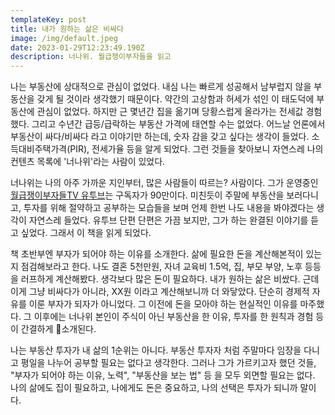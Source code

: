 ```yaml
---
templateKey: post
title: 내가 원하는 삶은 비싸다
image: /img/default.jpeg
date: 2023-01-29T12:23:49.190Z
description: 너나위. 월급쟁이부자들을 읽고
---
```

나는 부동산에 상대적으로 관심이 없었다. 내심 나는 빠르게 성공해서 남부럽지 않을 부동산을 갖게 될 것이라 생각했기 때문이다. 약간의 고상함과 허세가 섞인 이 태도덕에 부동산에 관심이 없었다. 하지만 근 몇년간 집을 옮기며 당황스럽게 올라가는 전세값 경험했다. 그리고 수년간 급등/급락하는 부동산 가격에 태연할 수는 없었다. 어느날 언론에서 부동산이 싸다/비싸다 라고 이야기만 하는데, 숫자 감을 갖고 싶다는 생각이 들었다. 소득대비주택가격(PIR), 전세가율 등을 알게 되었다. 그런 것들을 찾아보니 자연스레 나의 컨텐츠 목록에 '너나위'라는 사람이 있었다. 

너나위는 나의 아주 가까운 지인부터, 많은 사람들이 따르는? 사람이다. 그가 운영중인 [월급쟁이부자들TV 유투브](https://www.youtube.com/@weolbu_official)는 구독자가 90만이다. 미친듯이 주말에 부동산을 보러다니고, 투자를 위해 절약하고 공부하는 모습들을 보며 언제 한번 나도 내용을 봐야겠다는 생각이 자연스레 들었다. 유투브 단편 단편은 가끔 보지만, 그가 하는 완결된 이야기를 듣고 싶었다. 그래서 이 책을 읽게 되었다.

책 초반부엔 부자가 되어야 하는 이유를 소개한다. 삶에 필요한 돈을 계산해본적이 있는 지 점검해보라고 한다. 나도 결혼 5천만원, 자녀 교육비 1.5억, 집, 부모 부양, 노후 등등을 러프하게 계산해봤다. 생각보다 많은 돈이 필요하다. 내가 원하는 삶은 비쌌다. 근데 이게 그냥 비싸다가 아니라, XX원 이라고 계산해보니까 더 와닿았다. 단순히 경제적 자유를 이룬 부자가 되자가 아니었다. 그 이전에 돈을 모아야 하는 현실적인 이유를 마주했다. 그 이후에는 너나위 본인이 주식이 아닌 부동산을 한 이유, 투자를 한 원칙과 경험 등이 간결하게 소개된다.

나는 부동산 투자가 내 삶의 1순위는 아니다. 부동산 투자자 처럼 주말마다 임장을 다니고 평일을 나누어 공부할 필요는 없다고 생각한다. 그러나 그가 가르키고자 했던 것들, "부자가 되어야 하는 이유, 노력", "부동산을 보는 법" 등 을 모두 외면할 필요는 없다. 나의 삶에도 집이 필요하고, 나에게도 돈은 중요하고, 나의 선택은 투자가 되니까 말이다.